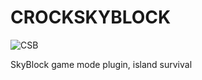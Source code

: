 # CROCKSKYBLOCK

![CSB](https://user-images.githubusercontent.com/50340775/125156668-5e05f400-e16f-11eb-90df-936b19849636.jpg)

SkyBlock game mode plugin, island survival
